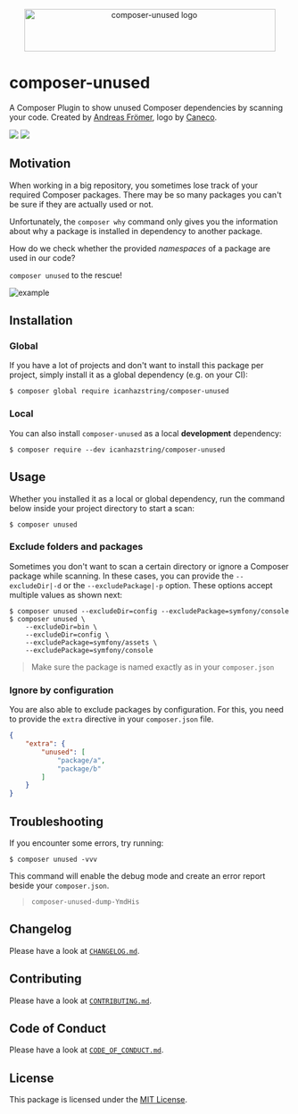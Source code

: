 <p align="center">
    <img src="https://raw.githubusercontent.com/icanhazstring/composer-unused/master/art/logo.png" width="450" height="76" alt="composer-unused logo">
</p>

# composer-unused
A Composer Plugin to show unused Composer dependencies by scanning your code. Created by [Andreas Frömer](https://twitter.com/icanhazstring), logo by [Caneco](https://twitter.com/caneco).

[![](https://img.shields.io/travis/com/icanhazstring/composer-unused.svg?style=flat-square)](https://travis-ci.org/icanhazstring/composer-unused)
[![](https://img.shields.io/github/tag-date/icanhazstring/composer-unused.svg?label=version&style=flat-square)](https://github.com/icanhazstring/composer-unused/releases/latest)

## Motivation

When working in a big repository, you sometimes lose track of your required Composer
packages. There may be so many packages you can't be sure if they are actually used or not.

Unfortunately, the `composer why` command only gives you the information about why
a package is installed in dependency to another package.

How do we check whether the provided *namespaces* of a package are used in our code?

`composer unused` to the rescue!

![example](https://i.imgur.com/aTLwpgL.gif)

## Installation

### Global
If you have a lot of projects and don't want to install this package per project, simply install it
as a global dependency (e.g. on your CI):

    $ composer global require icanhazstring/composer-unused


### Local
You can also install `composer-unused` as a local __development__ dependency:

    $ composer require --dev icanhazstring/composer-unused

## Usage

Whether you installed it as a local or global dependency, run the command below inside your project directory to start a scan:

    $ composer unused


### Exclude folders and packages
Sometimes you don't want to scan a certain directory or ignore a Composer package while scanning.
In these cases, you can provide the `--excludeDir|-d` or the `--excludePackage|-p` option.
These options accept multiple values as shown next:

    $ composer unused --excludeDir=config --excludePackage=symfony/console
    $ composer unused \
        --excludeDir=bin \
        --excludeDir=config \
        --excludePackage=symfony/assets \
        --excludePackage=symfony/console

> Make sure the package is named exactly as in your `composer.json`

### Ignore by configuration
You are also able to exclude packages by configuration. For this, you need to provide the `extra`
directive in your `composer.json` file.

```json
{
    "extra": {
        "unused": [
            "package/a",
            "package/b"
        ]
    }
}
```

## Troubleshooting
If you encounter some errors, try running:

    $ composer unused -vvv


This command will enable the debug mode and create an error report beside your `composer.json`.
> `composer-unused-dump-YmdHis`

## Changelog

Please have a look at [`CHANGELOG.md`](CHANGELOG.md).

## Contributing

Please have a look at [`CONTRIBUTING.md`](CONTRIBUTING.md).

## Code of Conduct

Please have a look at [`CODE_OF_CONDUCT.md`](CODE_OF_CONDUCT.md).

## License

This package is licensed under the [MIT License](LICENSE).

